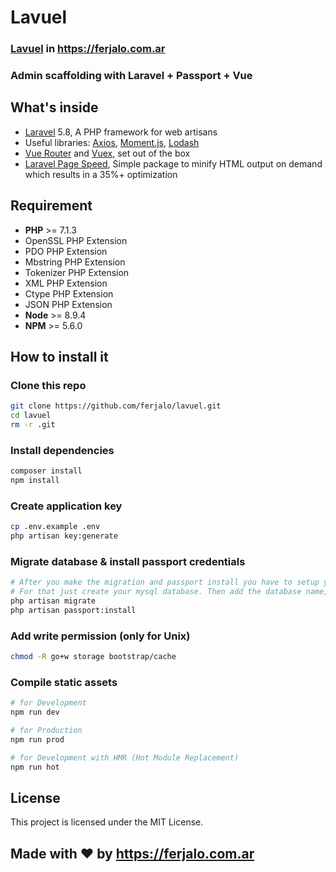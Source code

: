 # Lavuel
### [Lavuel][lavuel-ferjalo] in https://ferjalo.com.ar
### Admin scaffolding with Laravel + Passport + Vue 

## What's inside
* [Laravel][laravel] 5.8, A PHP framework for web artisans
* Useful libraries: [Axios][axios], [Moment.js][moment], [Lodash][lodash]
* [Vue Router][vue-router] and [Vuex][vuex], set out of the box
* [Laravel Page Speed][laravel-page-speed], Simple package to minify HTML output on demand which results in a 35%+ optimization

## Requirement
* **PHP** >= 7.1.3
* OpenSSL PHP Extension
* PDO PHP Extension
* Mbstring PHP Extension
* Tokenizer PHP Extension
* XML PHP Extension
* Ctype PHP Extension
* JSON PHP Extension
* **Node** >= 8.9.4
* **NPM** >= 5.6.0

## How to install it

### Clone this repo
```bash
git clone https://github.com/ferjalo/lavuel.git
cd lavuel
rm -r .git
```
### Install dependencies
```bash
composer install
npm install
```
### Create application key
```bash
cp .env.example .env
php artisan key:generate
```
### Migrate database & install passport credentials
```bash
# After you make the migration and passport install you have to setup your database
# For that just create your mysql database. Then add the database name, user & password to the .env file
php artisan migrate
php artisan passport:install
```
### Add write permission (only for Unix)
```bash
chmod -R go+w storage bootstrap/cache
```
### Compile static assets
```bash
# for Development
npm run dev

# for Production
npm run prod

# for Development with HMR (Hot Module Replacement)
npm run hot
```

## License
This project is licensed under the MIT License.

[laravel]: https://laravel.com
[axios]: https://github.com/axios/axios
[jquery]: https://jquery.com/
[lodash]: https://lodash.com/
[moment]: https://momentjs.com/
[vue-router]: https://router.vuejs.org/
[vuex]: https://vuex.vuejs.org/
[offline-plugin]: https://github.com/NekR/offline-plugin
[workbox]: https://developers.google.com/web/tools/workbox/
[laravel-page-speed]: https://github.com/renatomarinho/laravel-page-speed
[lavuel-ferjalo]: https://lavuel.ferjalo.com.ar

## Made with ❤️ by https://ferjalo.com.ar
